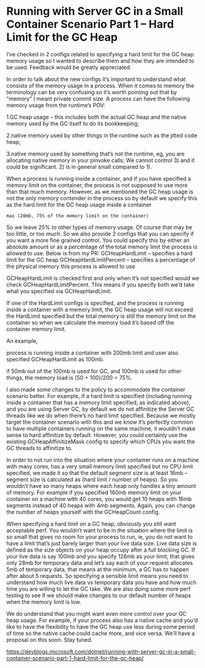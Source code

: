 <h1>Running with Server GC in a Small Container Scenario Part 1 – Hard Limit for the GC Heap</h1>

I’ve checked in 2 configs related to specifying a hard limit for the GC heap memory usage so I wanted to describe them and how they are intended to be used. Feedback would be greatly appreciated.

In order to talk about the new configs it’s important to understand what consists of the memory usage in a process. When it comes to memory the terminology can be very confusing so it’s worth pointing out that by “memory” I meant private commit size. A process can have the following memory usage from the runtime’s POV:

1.GC heap usage – this includes both the actual GC heap and the native memory used by the GC itself to do its bookkeeping;

2.native memory used by other things in the runtime such as the jitted code heap;

3.native memory used by something that’s not the runtime, eg, you are allocating native memory in your pinvoke calls;
We cannot control 3) and it could be significant. 2) is in general small compared to 1).

When a process is running inside a container, and if you have specified a memory limit on the container, the process is not supposed to use more than that much memory. However, as we mentioned the GC heap usage is not the only memory contender in the process so by default we specify this as the hard limit for the GC heap usage inside a container

```
max (20mb, 75% of the memory limit on the container)
```

So we leave 25% to other types of memory usage. Of course that may be too little, or too much. So we also provide 2 configs that you can specify if you want a more fine grained control. You could specify this by either an absolute amount or as a percentage of the total memory limit the process is allowed to use. Below is from my PR: GCHeapHardLimit – specifies a hard limit for the GC heap GCHeapHardLimitPercent – specifies a percentage of the physical memory this process is allowed to use

GCHeapHardLimit is checked first and only when it’s not specified would we check GCHeapHardLimitPercent. This means if you specify both we’d take what you specified via GCHeapHardLimit.

If one of the HardLimit configs is specified, and the process is running inside a container with a memory limit, the GC heap usage will not exceed the HardLimit specified but the total memory is still the memory limit on the container so when we calculate the memory load it’s based off the container memory limit.

An example,

process is running inside a container with 200mb limit and user also specified GCHeapHardLimit as 100mb.

if 50mb out of the 100mb is used for GC, and 100mb is used for other things, the memory load is (50 + 100)/200 = 75%.

I also made some changes to the policy to accommodate the container scenario better. For example, if a hard limit is specified (including running inside a container that has a memory limit specified, as indicated above), and you are using Server GC, by default we do not affinitize the Server GC threads like we do when there’s no hard limit specified. Because we mostly target the container scenario with this and we know it’s perfectly common to have multiple containers running on the same machine, it wouldn’t make sense to hard affinitize by default. However, you could certainly use the existing GCHeapAffinitizeMask config to specify which CPUs you want the GC threads to affinitize to.

In order to not run into the situation where your container runs on a machine with many cores, has a very small memory limit specified but no CPU limit specified, we made it so that the default segment size is at least 16mb – segment size is calculated as (hard limit / number of heaps). So you wouldn’t have so many heaps where each heap only handles a tiny amount of memory. For example if you specified 160mb memory limit on your container on a machine with 40 cores, you would get 10 heaps with 16mb segments instead of 40 heaps with 4mb segments. Again, you can change the number of heaps yourself with the GCHeapCount config.

When specifying a hard limit on a GC heap, obviously you still want acceptable perf. You wouldn’t want to be in the situation where the limit is so small that gives no room for your process to run, ie, you do not want to have a limit that’s just barely larger than your live data size. Live data size is defined as the size objects on your heap occupy after a full blocking GC. If your live data is say 100mb and you specify 128mb as your limit, that gives only 28mb for temporary data and let’s say each of your request allocates 5mb of temporary data, that means at the minimum, a GC has to happen after about 5 requests. So specifying a sensible limit means you need to understand how much live data vs temporary data you have and how much time you are willing to let the GC take. We are also doing some more perf testing to see if we should make changes to our default number of heaps when the memory limit is low.

We do understand that you might want even more control over your GC heap usage. For example, if your process also has a native cache and you’d like to have the flexibility to have the GC heap use less during some period of time so the native cache could cache more, and vice versa. We’ll have a proposal on this soon. Stay tuned.

https://devblogs.microsoft.com/dotnet/running-with-server-gc-in-a-small-container-scenario-part-1-hard-limit-for-the-gc-heap/